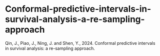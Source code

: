 # Conformal-predictive-intervals-in-survival-analysis-a-re-sampling-approach


Qin, J., Piao, J., Ning, J. and Shen, Y., 2024. Conformal predictive intervals in survival analysis: a re-sampling approach. 
